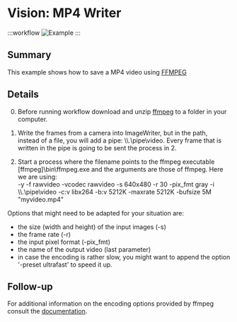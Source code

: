 # Vision: MP4 Writer

:::workflow
![Example](~/workflows/examples.starter/Vision/MP4Writer/MP4Writer.bonsai)
:::

## Summary
This example shows how to save a MP4 video using [FFMPEG](https://website-name.com)


## Details
0. Before running workflow download and unzip [ffmpeg](https://github.com/BtbN/FFmpeg-Builds/releases/download/latest/ffmpeg-master-latest-win64-gpl-shared.zip) to a folder in your computer. 

1. Write the frames from a camera into ImageWriter, but in the path, instead of a file, you will add a pipe: \\\\.\pipe\video. Every frame that is written in the pipe is going to be sent the process in 2.

2. Start a process where the filename points to the ffmpeg executable \[ffmpeg\]\bin\ffmpeg.exe and the arguments are those of ffmpeg. Here we are using:  
-y -f rawvideo -vcodec rawvideo  -s 640x480 -r 30 -pix_fmt gray -i \\\\.\pipe\video -c:v libx264 -b:v 5212K -maxrate 5212K -bufsize 5M "myvideo.mp4"  

  Options that might need to be adapted for your situation are:
  - the size (width and height) of the input images (-s)
  - the frame rate (-r)
  - the input pixel format (-pix_fmt)
  - the name of the output video (last parameter)
  - in case the encoding is rather slow, you might want to append the option '-preset ultrafast' to speed it up.

 ## Follow-up
For additional information on the encoding options provided by ffmpeg consult the [documentation](https://ffmpeg.org/ffmpeg.html). 


